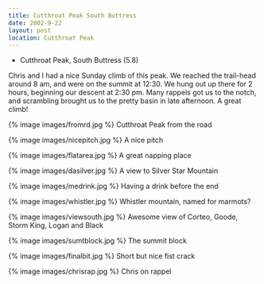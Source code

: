 ```yaml
---
title: Cutthroat Peak South Buttress
date: 2002-9-22
layout: post
location: Cutthroat Peak
---
```


* Cutthroat Peak, South Buttress (5.8)

Chris and I had a nice Sunday climb of this
peak. We reached the trail-head around 8 am, and were on the summit at
12:30. We hung out up there for 2 hours, beginning our descent at 2:30
pm. Many rappels got us to the notch, and scrambling brought us to the
pretty basin in late afternoon. A great climb!


{% image images/fromrd.jpg %}
Cutthroat Peak from the road

{% image images/nicepitch.jpg %}
A nice pitch

{% image images/flatarea.jpg %}
A great napping place

{% image images/dasilver.jpg %}
A view to Silver Star Mountain

{% image images/medrink.jpg %}
Having a drink before the end

{% image images/whistler.jpg %}
Whistler mountain, named for marmots?

{% image images/viewsouth.jpg %}
Awesome view of Corteo, Goode, Storm King, Logan and Black

{% image images/sumtblock.jpg %}
The summit block

{% image images/finalbit.jpg %}
Short but nice fist crack

{% image images/chrisrap.jpg %}
Chris on rappel


